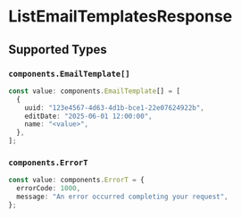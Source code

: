 # ListEmailTemplatesResponse


## Supported Types

### `components.EmailTemplate[]`

```typescript
const value: components.EmailTemplate[] = [
  {
    uuid: "123e4567-4d63-4d1b-bce1-22e07624922b",
    editDate: "2025-06-01 12:00:00",
    name: "<value>",
  },
];
```

### `components.ErrorT`

```typescript
const value: components.ErrorT = {
  errorCode: 1000,
  message: "An error occurred completing your request",
};
```


